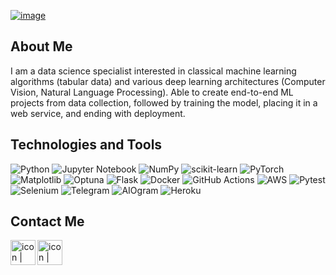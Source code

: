 [![image](https://www.linkpicture.com/q/Снимок-экрана-2022-03-02-в-1.57.50.png)](https://www.linkpicture.com/view.php?img=LPic621ec3e40bed6239332598)

## About Me

I am a data science specialist interested in classical machine learning algorithms (tabular data) and various deep learning architectures (Computer Vision, Natural Language Processing).
Able to create end-to-end ML projects from data collection, followed by training the model, placing it in a web service, and ending with deployment.

## Technologies and Tools

![Python](https://img.shields.io/badge/python-3670A0?style=for-the-badge&logo=python&logoColor=ffdd54)
![Jupyter Notebook](https://img.shields.io/badge/jupyter-%23FA0F00.svg?style=for-the-badge&logo=jupyter&logoColor=white)
![NumPy](https://img.shields.io/badge/Numpy-777BB4?style=for-the-badge&logo=numpy&logoColor=white)
![scikit-learn](https://img.shields.io/badge/scikit--learn-%23F7931E.svg?style=for-the-badge&logo=scikit-learn&logoColor=white)
![PyTorch](https://img.shields.io/badge/PyTorch-%23EE4C2C.svg?style=for-the-badge&logo=PyTorch&logoColor=white)
![Matplotlib](https://img.shields.io/badge/-MATPLOTLIB-yellow?style=for-the-badge&logo=appveyor?logo=appveyor)
![Optuna](https://img.shields.io/badge/-OPTUNA-blue?style=for-the-badge&logo=appveyor?logo=appveyor)
![Flask](https://img.shields.io/badge/flask-%23000.svg?style=for-the-badge&logo=flask&logoColor=white)
![Docker](https://img.shields.io/badge/docker-%230db7ed.svg?style=for-the-badge&logo=docker&logoColor=white)
![GitHub Actions](https://img.shields.io/badge/github%20actions-%232671E5.svg?style=for-the-badge&logo=githubactions&logoColor=white)
![AWS](https://img.shields.io/badge/AWS-%23FF9900.svg?style=for-the-badge&logo=amazon-aws&logoColor=white)
![Pytest](https://img.shields.io/badge/-PYTEST-green?style=for-the-badge&logo=appveyor?logo=appveyor)
![Selenium](https://img.shields.io/badge/Selenium-43B02A?style=for-the-badge&logo=Selenium&logoColor=white)
![Telegram](https://img.shields.io/badge/Telegram-2CA5E0?style=for-the-badge&logo=telegram&logoColor=white)
![AIOgram](https://img.shields.io/badge/-AIOgram-blue?style=for-the-badge&logo=appveyor?logo=appveyor)
![Heroku](https://img.shields.io/badge/heroku-%23430098.svg?style=for-the-badge&logo=heroku&logoColor=white)

## Contact Me

<a href="https://www.linkedin.com/in/vitalymakin"><img align="left" src="https://www.linkpicture.com/view.php?img=LPic6220895a2fbe0710362114" alt="icon | LinkedIn" width="40px"/></a>

<a href="mailto:makin.vitaly@gmail.com"><img align="left" src="https://www.linkpicture.com/view.php?img=LPic62208a5c967aa429285559" alt="icon | Email" width="40px"/></a>
